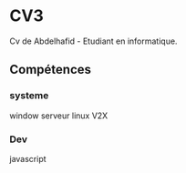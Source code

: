 # CV3
Cv de Abdelhafid - Etudiant en informatique.
## Compétences
### systeme
window serveur
linux
V2X
### Dev
javascript

